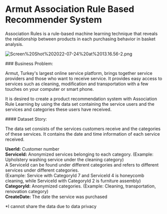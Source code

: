 # Armut Association Rule Based Recommender System

Association Rules is a rule-based machine learning technique that reveals the relationship between products in each purchasing behavior in basket analysis.

![Screen%20Shot%202022-07-24%20at%2013.16.56-2.png](attachment:Screen%20Shot%202022-07-24%20at%2013.16.56-2.png)

### Business Problem: 

Armut, Turkey's largest online service platform, brings together service providers and those who want to receive service.
It provides easy access to services such as cleaning, modification and transportation with a few touches on your computer or smart phone.

It is desired to create a product recommendation system with Association Rule Learning by using the data set containing the service users and the services and categories these users have received.

#### Dataset Story:

The data set consists of the services customers receive and the categories of these services. It contains the date and time information of each service received.

**UserId:** Customer number<br>
**ServiceId:** Anonymized services belonging to each category. (Example: Upholstery washing service under the cleaning category)<br>
A ServiceId can be found under different categories and refers to different services under different categories.<br>
(Example: Service with CategoryId 7 and ServiceId 4 is honeycomb cleaning, while ServiceId with CategoryId 2 is furniture assembly)<br>
**CategoryId:** Anonymized categories. (Example: Cleaning, transportation, renovation category)<br>
**CreateDate:** The date the service was purchased

*I cannot share the data due to data privacy
